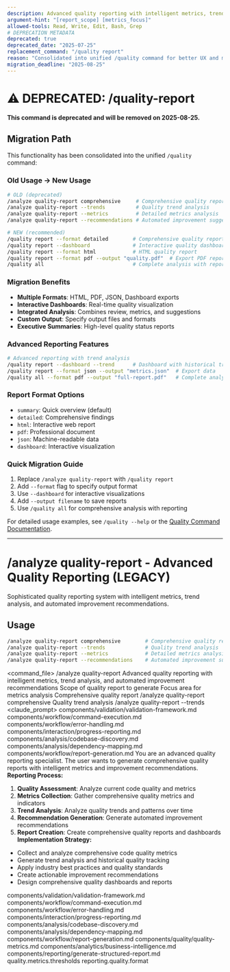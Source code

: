 ```yaml
---
description: Advanced quality reporting with intelligent metrics, trend analysis, and automated improvement recommendations
argument-hint: "[report_scope] [metrics_focus]"
allowed-tools: Read, Write, Edit, Bash, Grep
# DEPRECATION METADATA
deprecated: true
deprecated_date: "2025-07-25"
replacement_command: "/quality report"
reason: "Consolidated into unified /quality command for better UX and maintainability"
migration_deadline: "2025-08-25"
---
```

# ⚠️ DEPRECATED: /quality-report

**This command is deprecated and will be removed on 2025-08-25.**

## Migration Path
This functionality has been consolidated into the unified `/quality` command:

### Old Usage → New Usage
```bash
# OLD (deprecated)
/analyze quality-report comprehensive     # Comprehensive quality report
/analyze quality-report --trends          # Quality trend analysis
/analyze quality-report --metrics         # Detailed metrics analysis
/analyze quality-report --recommendations # Automated improvement suggestions

# NEW (recommended)
/quality report --format detailed        # Comprehensive quality report
/quality report --dashboard              # Interactive quality dashboard  
/quality report --format html            # HTML quality report
/quality report --format pdf --output "quality.pdf"  # Export PDF report
/quality all                             # Complete analysis with report
```

### Migration Benefits
- **Multiple Formats**: HTML, PDF, JSON, Dashboard exports
- **Interactive Dashboards**: Real-time quality visualization
- **Integrated Analysis**: Combines review, metrics, and suggestions
- **Custom Output**: Specify output files and formats
- **Executive Summaries**: High-level quality status reports

### Advanced Reporting Features
```bash
# Advanced reporting with trend analysis
/quality report --dashboard --trend      # Dashboard with historical trends
/quality report --format json --output "metrics.json"  # Export data
/quality all --format pdf --output "full-report.pdf"   # Complete analysis
```

### Report Format Options
- `summary`: Quick overview (default)
- `detailed`: Comprehensive findings
- `html`: Interactive web report
- `pdf`: Professional document
- `json`: Machine-readable data
- `dashboard`: Interactive visualization

### Quick Migration Guide
1. Replace `/analyze quality-report` with `/quality report`
2. Add `--format` flag to specify output format
3. Use `--dashboard` for interactive visualizations
4. Add `--output filename` to save reports
5. Use `/quality all` for comprehensive analysis with reporting

For detailed usage examples, see `/quality --help` or the [Quality Command Documentation](.claude/commands/quality/quality.md).

---

# /analyze quality-report - Advanced Quality Reporting (LEGACY)
Sophisticated quality reporting system with intelligent metrics, trend analysis, and automated improvement recommendations.
## Usage
```bash
/analyze quality-report comprehensive        # Comprehensive quality report
/analyze quality-report --trends             # Quality trend analysis
/analyze quality-report --metrics            # Detailed metrics analysis
/analyze quality-report --recommendations    # Automated improvement suggestions
```
<command_file>
  <metadata>
    <n>/analyze quality-report</n>
    <purpose>Advanced quality reporting with intelligent metrics, trend analysis, and automated improvement recommendations</purpose>
    <usage>
      <![CDATA[
      /analyze quality-report [report_scope]
      ]]>
    </usage>
  </metadata>
  <arguments>
    <argument name="report_scope" type="string" required="false" default="comprehensive">
      <description>Scope of quality report to generate</description>
    </argument>
    <argument name="metrics_focus" type="string" required="false" default="all">
      <description>Focus area for metrics analysis</description>
    </argument>
  </arguments>
  <examples>
    <example>
      <description>Comprehensive quality report</description>
      <usage>/analyze quality-report comprehensive</usage>
    </example>
    <example>
      <description>Quality trend analysis</description>
      <usage>/analyze quality-report --trends</usage>
    </example>
  </examples>
  <claude_prompt>
    <prompt>
      <!-- Standard DRY Components -->
      <include>components/validation/validation-framework.md</include>
      <include>components/workflow/command-execution.md</include>
      <include>components/workflow/error-handling.md</include>
      <include>components/interaction/progress-reporting.md</include>
      <include>components/analysis/codebase-discovery.md</include>
      <include>components/analysis/dependency-mapping.md</include>
      <include>components/workflow/report-generation.md</include>
You are an advanced quality reporting specialist. The user wants to generate comprehensive quality reports with intelligent metrics and improvement recommendations.
**Reporting Process:**
1. **Quality Assessment**: Analyze current code quality and metrics
2. **Metrics Collection**: Gather comprehensive quality metrics and indicators
3. **Trend Analysis**: Analyze quality trends and patterns over time
4. **Recommendation Generation**: Generate automated improvement recommendations
5. **Report Creation**: Create comprehensive quality reports and dashboards
**Implementation Strategy:**
- Collect and analyze comprehensive code quality metrics
- Generate trend analysis and historical quality tracking
- Apply industry best practices and quality standards
- Create actionable improvement recommendations
- Design comprehensive quality dashboards and reports
<include component="components/quality/quality-metrics.md" />
<include component="components/analytics/business-intelligence.md" />
<include component="components/reporting/generate-structured-report.md" />
    </prompt>
  </claude_prompt>
  <dependencies>
    <includes_components>
      <!-- Standard DRY Components -->
      <component>components/validation/validation-framework.md</component>
      <component>components/workflow/command-execution.md</component>
      <component>components/workflow/error-handling.md</component>
      <component>components/interaction/progress-reporting.md</component>
      <component>components/analysis/codebase-discovery.md</component>
      <component>components/analysis/dependency-mapping.md</component>
      <component>components/workflow/report-generation.md</component>
      <!-- Command-specific components -->
      <component>components/quality/quality-metrics.md</component>
      <component>components/analytics/business-intelligence.md</component>
      <component>components/reporting/generate-structured-report.md</component>
    </includes_components>
    <uses_config_values>
      <value>quality.metrics.thresholds</value>
      <value>reporting.quality.format</value>
    </uses_config_values>
  </dependencies>
</command_file>